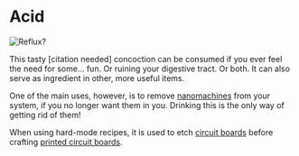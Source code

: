 # Acid

![Reflux?](oredict:oc:materialAcid)

This tasty [citation needed] concoction can be consumed if you ever feel the need for some... fun. Or ruining your digestive tract. Or both. It can also serve as ingredient in other, more useful items.

One of the main uses, however, is to remove [nanomachines](nanomachines.md) from your system, if you no longer want them in you. Drinking this is the only way of getting rid of them!

When using hard-mode recipes, it is used to etch [circuit boards](circuitBoard.md) before crafting [printed circuit boards](printedCircuitBoard.md).
